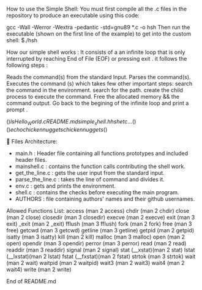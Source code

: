 How to use the Simple Shell:
You must first compile all the .c files in the repository to produce an executable using this code:

gcc -Wall -Werror -Wextra -pedantic -std=gnu89 *.c -o hsh
Then run the executable (shown on the first line of the example) to get into the custom shell:
$./hsh

 How our simple shell works :
It consists of a an infinite loop that is only interrupted by reaching End of File (EOF) or pressing exit . it follows the following steps :

Reads the command(s) from the standard Input.
Parses the command(s).
Executes the command (s) which takes few other important steps:
search the command in the environment.
search for the path.
create the child process to execute the command.
Free the allocated memory && the command output.
Go back to the begining of the infinite loop and print a prompt .

($) ls
Hello_World.c README.md simple_shell.h hsh etc...
($) 
($) echo chicken nuggets
chicken nuggets
($) 

📑 Files Architecture:
-  main.h : Header file containing all functions prototypes and included header files. 
-  mainshell.c : contains the function calls contributing the shell work. 
-  get_the_line.c : gets the user input from the standard input.
-  parse_the_line.c : takes the line of command and divides it.
- env.c : gets and prints the environment.
-  shell.c : contains the checks before executing the main program.
- AUTHORS : file containing authors' names and their github usernames.

Allowed Functions List:
access (man 2 access)
chdir (man 2 chdir)
close (man 2 close)
closedir (man 3 closedir)
execve (man 2 execve)
exit (man 3 exit)
_exit (man 2 _exit)
fflush (man 3 fflush)
fork (man 2 fork)
free (man 3 free)
getcwd (man 3 getcwd)
getline (man 3 getline)
getpid (man 2 getpid)
isatty (man 3 isatty)
kill (man 2 kill)
malloc (man 3 malloc)
open (man 2 open)
opendir (man 3 opendir)
perror (man 3 perror)
read (man 2 read)
readdir (man 3 readdir)
signal (man 2 signal)
stat (__xstat)(man 2 stat)
lstat (__lxstat)(man 2 lstat)
fstat (__fxstat)(man 2 fstat)
strtok (man 3 strtok)
wait (man 2 wait)
waitpid (man 2 waitpid)
wait3 (man 2 wait3)
wait4 (man 2 wait4)
write (man 2 write)

End of README.md
